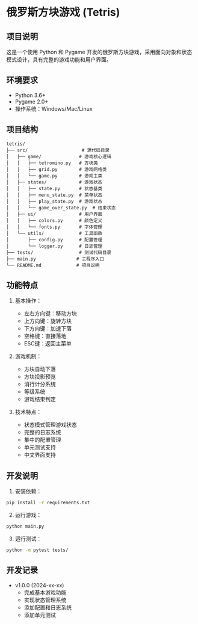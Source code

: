 # 俄罗斯方块游戏 (Tetris)

## 项目说明
这是一个使用 Python 和 Pygame 开发的俄罗斯方块游戏，采用面向对象和状态模式设计，具有完整的游戏功能和用户界面。

## 环境要求
- Python 3.6+
- Pygame 2.0+
- 操作系统：Windows/Mac/Linux

## 项目结构
```
tetris/
├── src/                    # 源代码目录
│   ├── game/              # 游戏核心逻辑
│   │   ├── tetromino.py   # 方块类
│   │   ├── grid.py        # 游戏网格类
│   │   └── game.py        # 游戏主类
│   ├── states/            # 游戏状态
│   │   ├── state.py       # 状态基类
│   │   ├── menu_state.py  # 菜单状态
│   │   ├── play_state.py  # 游戏状态
│   │   └── game_over_state.py  # 结束状态
│   ├── ui/                # 用户界面
│   │   ├── colors.py      # 颜色定义
│   │   └── fonts.py       # 字体管理
│   └── utils/             # 工具函数
│       ├── config.py      # 配置管理
│       └── logger.py      # 日志管理
├── tests/                 # 测试代码目录
├── main.py               # 主程序入口
└── README.md             # 项目说明
```

## 功能特点
1. 基本操作：
   - 左右方向键：移动方块
   - 上方向键：旋转方块
   - 下方向键：加速下落
   - 空格键：直接落地
   - ESC键：返回主菜单

2. 游戏机制：
   - 方块自动下落
   - 方块投影预览
   - 消行计分系统
   - 等级系统
   - 游戏结束判定

3. 技术特点：
   - 状态模式管理游戏状态
   - 完整的日志系统
   - 集中的配置管理
   - 单元测试支持
   - 中文界面支持

## 开发说明
1. 安装依赖：
```bash
pip install -r requirements.txt
```

2. 运行游戏：
```bash
python main.py
```

3. 运行测试：
```bash
python -m pytest tests/
```

## 开发记录
- v1.0.0 (2024-xx-xx)
  - 完成基本游戏功能
  - 实现状态管理系统
  - 添加配置和日志系统
  - 添加单元测试